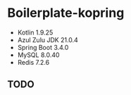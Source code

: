 # Boilerplate-kopring
- Kotlin 1.9.25
- Azul Zulu JDK 21.0.4
- Spring Boot 3.4.0
- MySQL 8.0.40
- Redis 7.2.6

## TODO
